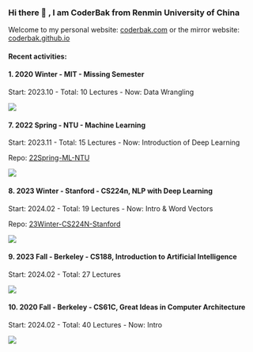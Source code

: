 ### Hi there 👋 , I am CoderBak from Renmin University of China

Welcome to my personal website: [coderbak.com](https://coderbak.com) or the mirror website: [coderbak.github.io](https://coderbak.github.io)
<!--
**CoderBak/CoderBak** is a ✨ _special_ ✨ repository because its `README.md` (this file) appears on your GitHub profile.

Here are some ideas to get you started:

- 🔭 I’m currently working on ...
- 🌱 I’m currently learning ...
- 👯 I’m looking to collaborate on ...
- 🤔 I’m looking for help with ...
- 💬 Ask me about ...
- 📫 How to reach me: ...
- 😄 Pronouns: ...
- ⚡ Fun fact: ...

Co-authored with Nahtreom!
-->

#### Recent activities:

#### 1. 2020 Winter - MIT - Missing Semester

Start: 2023.10 - Total: 10 Lectures - Now: Data Wrangling

![](https://progress-bar.dev/40/)

#### 7. 2022 Spring - NTU - Machine Learning

Start: 2023.11 - Total: 15 Lectures - Now: Introduction of Deep Learning

Repo: [22Spring-ML-NTU](https://github.com/CoderBak/22Spring-ML-NTU)

![](https://progress-bar.dev/6/)

#### 8. 2023 Winter - Stanford - CS224n, NLP with Deep Learning

Start: 2024.02 - Total: 19 Lectures - Now: Intro & Word Vectors

Repo: [23Winter-CS224N-Stanford](https://github.com/CoderBak/23Winter-CS224N-Stanford)

![](https://progress-bar.dev/4/)

#### 9. 2023 Fall - Berkeley - CS188, Introduction to Artificial Intelligence

Start: 2024.02 - Total: 27 Lectures

![](https://progress-bar.dev/4/)

#### 10. 2020 Fall - Berkeley - CS61C, Great Ideas in Computer Architecture

Start: 2024.02 - Total: 40 Lectures - Now: Intro

![](https://progress-bar.dev/2/)
